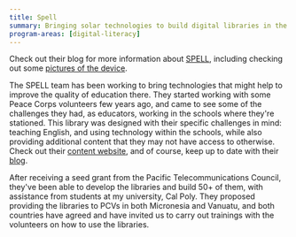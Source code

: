 ```yaml
---
title: Spell
summary: Bringing solar technologies to build digital libraries in the Pacific islands.
program-areas: [digital-literacy]
---
```




Check out their blog for more information about [SPELL](http://solarspell.org/), including checking out some [pictures of the device](http://ict4dviewsfromthefield.wordpress.com/).

The SPELL team has been working to bring technologies that might help to improve the quality of education there. They started working with some Peace Corps volunteers few years ago, and came to see some of the challenges they had, as educators, working in the schools where they're stationed. This library was designed with their specific challenges in mind: teaching English, and using technology within the schools, while also providing additional content that they may not have access to otherwise. Check out their [content website](http://pacificschoolserver.org/), and of course, keep up to date with their [blog](http://solarspell.org/).

After receiving a seed grant from the Pacific Telecommunications Council, they've been able to develop the libraries and build 50+ of them, with assistance from students at my university, Cal Poly. They proposed providing the libraries to PCVs in both Micronesia and Vanuatu, and both countries have agreed and have invited us to carry out trainings with the volunteers on how to use the libraries.